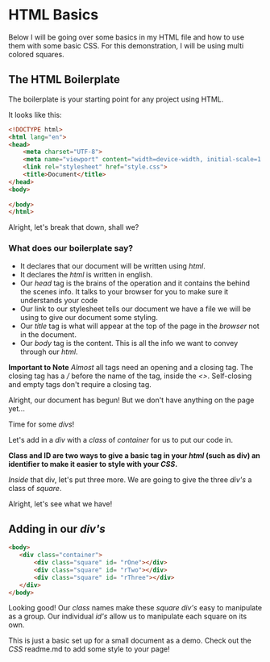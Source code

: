 # HTML Basics

Below I will be going over some basics in my HTML file and how to use them with some basic CSS. For this demonstration, I will be using multi colored squares.

## The HTML Boilerplate

The boilerplate is your starting point for any project using HTML.

It looks like this:
```html
<!DOCTYPE html>
<html lang="en">
<head>
    <meta charset="UTF-8">
    <meta name="viewport" content="width=device-width, initial-scale=1.0">
    <link rel="stylesheet" href="style.css">
    <title>Document</title>
</head>
<body>
    
</body>
</html>
```

Alright, let's break that down, shall we?

### What does our boilerplate say?
 - It declares that our document will be written using *html*.
 - It declares the *html* is written in english.
 - Our *head* tag is the brains of the operation and it contains the behind the scenes info. It talks to your browser for you to make sure it understands your code
 - Our link to our stylesheet tells our document we have a file we will be using to give our document some styling. 
 - Our *title* tag is what will appear at the top of the page in the *browser* not in the document.
 - Our *body* tag is the content. This is all the info we want to convey through our *html*.

 **Important to Note**
 *Almost* all tags need an opening and a closing tag. The closing tag has a */* before the name of the tag, inside the *<>*. Self-closing and empty tags don't require a closing tag.

 Alright, our document has begun! But we don't have anything on the page yet...

 Time for some *divs*!

 Let's add in a *div* with a *class* of *container* for us to put our code in.

 **Class and ID are two ways to give a basic tag in your *html* (such as div) an identifier to make it easier to style with your *CSS*.**

 *Inside* that div, let's put three more. We are going to give the three *div's* a class of *square*.

 Alright, let's see what we have!

 ## Adding in our *div's*
 ```html
 <body>
    <div class="container">
        <div class="square" id= "rOne"></div>
        <div class="square" id= "rTwo"></div>
        <div class="square" id= "rThree"></div>
    </div>
</body>
 ```

 Looking good! Our *class* names make these *square div's* easy to manipulate as a group.
 Our individual *id's* allow us to manipulate each square on its own.


This is just a basic set up for a small document as a demo. Check out the *CSS* readme.md to add some style to your page!




